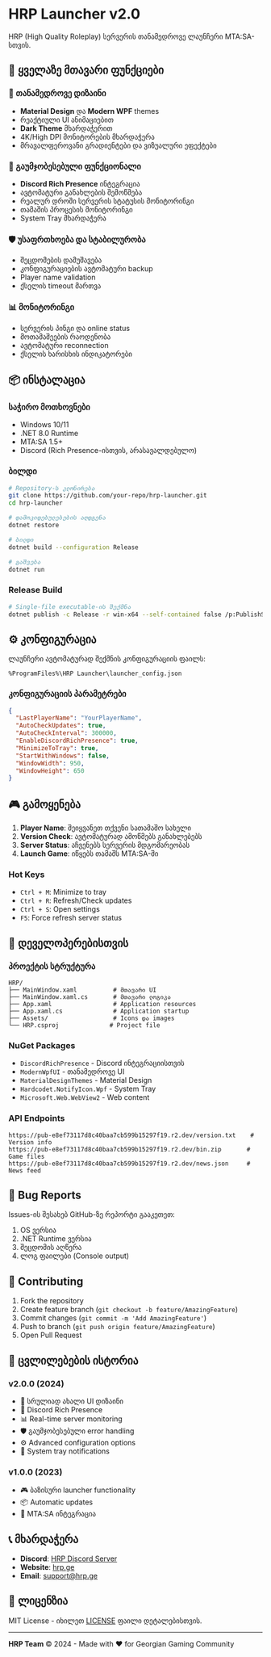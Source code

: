 # HRP Launcher v2.0

HRP (High Quality Roleplay) სერვერის თანამედროვე ლაუნჩერი MTA:SA-სთვის.

## 🌟 ყველაზე მთავარი ფუნქციები

### 🎨 თანამედროვე დიზაინი
- **Material Design** და **Modern WPF** themes
- რეაქტიული UI ანიმაციებით
- **Dark Theme** მხარდაჭერით
- 4K/High DPI მონიტორების მხარდაჭერა
- მრავალფეროვანი გრადიენტები და ვიზუალური ეფექტები

### 🚀 გაუმჯობესებული ფუნქციონალი
- **Discord Rich Presence** ინტეგრაცია
- ავტომატური განახლების შემოწმება
- რეალურ დროში სერვერის სტატუსის მონიტორინგი
- თამაშის პროცესის მონიტორინგი
- System Tray მხარდაჭერა

### 🛡️ უსაფრთხოება და სტაბილურობა
- შეცდომების დამუშავება
- კონფიგურაციების ავტომატური backup
- Player name validation
- ქსელის timeout მართვა

### 📊 მონიტორინგი
- სერვერის პინგი და online status
- მოთამაშეების რაოდენობა
- ავტომატური reconnection
- ქსელის ხარისხის ინდიკატორები

## 📦 ინსტალაცია

### საჭირო მოთხოვნები
- Windows 10/11
- .NET 8.0 Runtime
- MTA:SA 1.5+
- Discord (Rich Presence-ისთვის, არასავალდებულო)

### ბილდი
```bash
# Repository-ს კლონირება
git clone https://github.com/your-repo/hrp-launcher.git
cd hrp-launcher

# დამოკიდებულებების აღდგენა
dotnet restore

# ბილდი
dotnet build --configuration Release

# გაშვება
dotnet run
```

### Release Build
```bash
# Single-file executable-ის შექმნა
dotnet publish -c Release -r win-x64 --self-contained false /p:PublishSingleFile=true
```

## ⚙️ კონფიგურაცია

ლაუნჩერი ავტომატურად შექმნის კონფიგურაციის ფაილს:
```
%ProgramFiles%\HRP Launcher\launcher_config.json
```

### კონფიგურაციის პარამეტრები
```json
{
  "LastPlayerName": "YourPlayerName",
  "AutoCheckUpdates": true,
  "AutoCheckInterval": 300000,
  "EnableDiscordRichPresence": true,
  "MinimizeToTray": true,
  "StartWithWindows": false,
  "WindowWidth": 950,
  "WindowHeight": 650
}
```

## 🎮 გამოყენება

1. **Player Name**: შეიყვანეთ თქვენი სათამაშო სახელი
2. **Version Check**: ავტომატურად ამოწმებს განახლებებს
3. **Server Status**: აჩვენებს სერვერის მდგომარეობას
4. **Launch Game**: იწყებს თამაშს MTA:SA-ში

### Hot Keys
- `Ctrl + M`: Minimize to tray
- `Ctrl + R`: Refresh/Check updates
- `Ctrl + S`: Open settings
- `F5`: Force refresh server status

## 🔧 დეველოპერებისთვის

### პროექტის სტრუქტურა
```
HRP/
├── MainWindow.xaml          # მთავარი UI
├── MainWindow.xaml.cs       # მთავარი ლოგიკა
├── App.xaml                 # Application resources
├── App.xaml.cs              # Application startup
├── Assets/                  # Icons და images
└── HRP.csproj              # Project file
```

### NuGet Packages
- `DiscordRichPresence` - Discord ინტეგრაციისთვის
- `ModernWpfUI` - თანამედროვე UI
- `MaterialDesignThemes` - Material Design
- `Hardcodet.NotifyIcon.Wpf` - System Tray
- `Microsoft.Web.WebView2` - Web content

### API Endpoints
```
https://pub-e8ef73117d8c40baa7cb599b15297f19.r2.dev/version.txt    # Version info
https://pub-e8ef73117d8c40baa7cb599b15297f19.r2.dev/bin.zip       # Game files
https://pub-e8ef73117d8c40baa7cb599b15297f19.r2.dev/news.json     # News feed
```

## 🐛 Bug Reports

Issues-ის შესახებ GitHub-ზე რეპორტი გააკეთეთ:
1. OS ვერსია
2. .NET Runtime ვერსია
3. შეცდომის აღწერა
4. ლოგ ფაილები (Console output)

## 🤝 Contributing

1. Fork the repository
2. Create feature branch (`git checkout -b feature/AmazingFeature`)
3. Commit changes (`git commit -m 'Add AmazingFeature'`)
4. Push to branch (`git push origin feature/AmazingFeature`)
5. Open Pull Request

## 📝 ცვლილებების ისტორია

### v2.0.0 (2024)
- 🎨 სრულიად ახალი UI დიზაინი
- 🚀 Discord Rich Presence
- 📊 Real-time server monitoring
- 🛡️ გაუმჯობესებული error handling
- ⚙️ Advanced configuration options
- 🔔 System tray notifications

### v1.0.0 (2023)
- 🎮 ბაზისური launcher functionality
- 📦 Automatic updates
- 🎯 MTA:SA ინტეგრაცია

## 📞 მხარდაჭერა

- **Discord**: [HRP Discord Server](https://discord.gg/hrp)
- **Website**: [hrp.ge](https://hrp.ge)
- **Email**: support@hrp.ge

## 📄 ლიცენზია

MIT License - იხილეთ [LICENSE](LICENSE) ფაილი დეტალებისთვის.

---

**HRP Team** © 2024 - Made with ❤️ for Georgian Gaming Community